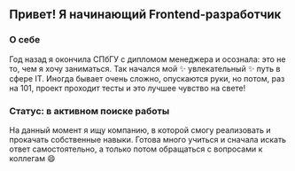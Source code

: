 ## Привет! Я начинающий Frontend-разработчик

### О себе
Год назад я окончила СПбГУ с дипломом менеджера и осознала: это не то, чем я хочу заниматься. Так начался мой ✨ увлекательный ✨ путь в сфере IT. Иногда бывает очень сложно, опускаются руки, но потом, раз на 101, проект проходит тесты и это лучшее чувство на свете!

### Статус: в активном поиске работы
На данный момент я ищу компанию, в которой смогу реализовать и прокачать собственные навыки. Готова много учиться и сначала искать ответ самостоятельно, а только потом обращаться с вопросами к коллегам 😄 

